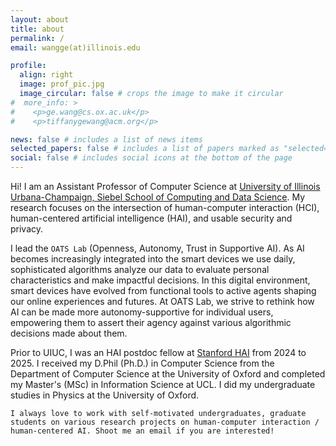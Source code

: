 ```yaml
---
layout: about
title: about
permalink: /
email: wangge(at)illinois.edu

profile:
  align: right
  image: prof_pic.jpg
  image_circular: false # crops the image to make it circular
#  more_info: >
#    <p>ge.wang@cs.ox.ac.uk</p>
#    <p>tiffanygewang@acm.org</p>

news: false # includes a list of news items
selected_papers: false # includes a list of papers marked as "selected={true}"
social: false # includes social icons at the bottom of the page
---
```

Hi! I am an Assistant Professor of Computer Science at [University of Illinois Urbana-Champaign, Siebel School of Computing and Data Science](https://cs.illinois.edu/). My research focuses on the intersection of human-computer interaction (HCI), human-centered artificial intelligence (HAI), and usable security and privacy.

I lead the `OATS Lab` (Openness, Autonomy, Trust in Supportive AI). As AI becomes increasingly integrated into the smart devices we use daily, sophisticated algorithms analyze our data to evaluate personal characteristics and make impactful decisions. In this digital environment, smart devices have evolved from functional tools to active agents shaping our online experiences and futures. At OATS Lab, we strive to rethink how AI can be made more autonomy-supportive for individual users, empowering them to assert their agency against various algorithmic decisions made about them.

Prior to UIUC, I was an HAI postdoc fellow at [Stanford HAI](https://hai.stanford.edu/) from 2024 to 2025. I received my D.Phil (Ph.D.) in Computer Science from the Department of Computer Science at the University of Oxford and completed my Master's (MSc) in Information Science at UCL. I did my undergraduate studies in Physics at the University of Oxford.

`I always love to work with self-motivated undergraduates, graduate students on various research projects on human-computer interaction / human-centered AI. Shoot me an email if you are interested!`
